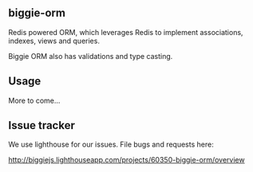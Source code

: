 biggie-orm
----------

Redis powered ORM, which leverages Redis to implement associations, indexes, views and queries.

Biggie ORM also has validations and type casting.

## Usage

More to come...

## Issue tracker

We use lighthouse for our issues. File bugs and requests here:

http://biggiejs.lighthouseapp.com/projects/60350-biggie-orm/overview